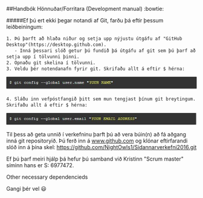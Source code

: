 ﻿##Handbók Hönnuðar/Forritara (Development manual) :bowtie:

#####Ef þú ert ekki þegar notandi af Git, farðu þá eftir þessum leiðbeiningum:

	1. Þú þarft að hlaða niður og setja upp nýjustu útgáfu af "GitHub Desktop"(https://desktop.github.com). 
	   - Inná þessari slóð getur þú fundið þá útgáfu af git sem þú þarf að setja upp í tölvunni þinni.
	2. Opnaðu git skelina í tölvunni.
	3. Veldu þér notendanafn fyrir git. Skrifaðu allt á eftir $ hérna:
![](img/git.1.JPG?raw=true)

	4. Sláðu inn vefpóstfangið þitt sem mun tengjast þínum git breytingum. Skrifaðu allt á eftir $ hérna:
![](img/git.2.JPG?raw=true)


Til þess að geta unnið í verkefninu þarft þú að vera búin(n) að fá aðgang inná git repositoryið. Þú ferð inn á www.github.com og klónar
eftirfarandi slóð inn á þína skel:
https://github.com/NightOwls1/Sidannarverkefni2016.git

Ef þú þarf meiri hjálp þá hefur þú samband við Kristinn "Scrum master" 
síminn hans er S: 6977472.

Other necessary dependencieds

Gangi þér vel :smiley:

